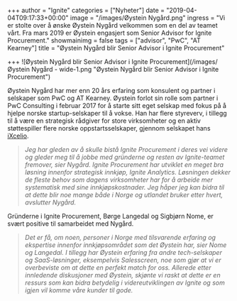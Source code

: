 +++
author = "Ignite"
categories = ["Nyheter"]
date = "2019-04-04T09:17:33+00:00"
image = "/images/Øystein Nygård.png"
ingress = "Vi er stolte over å ønske Øystein Nygård velkommen som en del av teamet vårt. Fra mars 2019 er Øystein engasjert som Senior Advisor for Ignite Procurement."
showmainimg = false
tags = ["advisor", "PwC", "AT Kearney"]
title = "Øystein Nygård blir Senior Advisor i Ignite Procurement"

+++
![Øystein Nygård blir Senior Advisor i Ignite Procurement](/images/Øystein Nygård - wide-1.png "Øystein Nygård blir Senior Advisor i Ignite Procurement")

Øystein Nygård har mer enn 20 års erfaring som konsulent og partner i selskaper som PwC og AT Kearney. Øystein forlot sin rolle som partner i PwC Consulting i februar 2017 for å starte sitt eget selskap med fokus på å hjelpe norske startup-selskaper til å vokse. Han har flere styreverv, i tillegg til å være en strategisk rådgiver for store virksomheter og en aktiv støttespiller flere norske oppstartsselskaper, gjennom selskapet hans [iXcelio](http://www.ixcelio.com/).

> _Jeg har gleden av å skulle bistå Ignite Procurement i deres vei videre og gleder meg til å jobbe med gründerne og resten av Ignite-teamet fremover, sier Nygård. Ignite Procurement har utviklet en meget bra løsning innenfor strategisk innkjøp, Ignite Analytics. Løsningen dekker de fleste behov som dagens virksomheter har for å arbeide mer systematisk med sine innkjøpskostnader. Jeg håper jeg kan bidra til at dette blir noe mange både i Norge og utlandet bruker etter hvert, avslutter Nygård._

Gründerne i Ignite Procurement, Børge Langedal og Sigbjørn Nome, er svært positive til samarbeidet med Nygård.

> _Det er få, om noen, personer i Norge med tilsvarende erfaring og ekspertise innenfor innkjøpsområdet som det Øystein har, sier Nome og Langedal. I tillegg har Øystein erfaring fra andre tech-selskaper og SaaS-løsninger, eksempelvis Salesscreen, noe som gjør at vi er overbeviste om at dette en perfekt match for oss. Allerede etter innledende diskusjoner med Øystein, skjønte vi raskt at dette er en ressurs som kan bidra betydelig i videreutviklingen av Ignite og som igjen vil komme våre kunder til gode._
